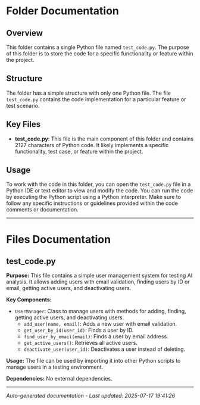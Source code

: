 # Folder Documentation

## Overview
This folder contains a single Python file named `test_code.py`. The purpose of this folder is to store the code for a specific functionality or feature within the project.

## Structure
The folder has a simple structure with only one Python file. The file `test_code.py` contains the code implementation for a particular feature or test scenario.

## Key Files
- **test_code.py**: This file is the main component of this folder and contains 2127 characters of Python code. It likely implements a specific functionality, test case, or feature within the project.

## Usage
To work with the code in this folder, you can open the `test_code.py` file in a Python IDE or text editor to view and modify the code. You can run the code by executing the Python script using a Python interpreter. Make sure to follow any specific instructions or guidelines provided within the code comments or documentation.

---

# Files Documentation

## test_code.py

**Purpose:** This file contains a simple user management system for testing AI analysis. It allows adding users with email validation, finding users by ID or email, getting active users, and deactivating users.

**Key Components:**
- `UserManager`: Class to manage users with methods for adding, finding, getting active users, and deactivating users.
  - `add_user(name, email)`: Adds a new user with email validation.
  - `get_user_by_id(user_id)`: Finds a user by ID.
  - `find_user_by_email(email)`: Finds a user by email address.
  - `get_active_users()`: Retrieves all active users.
  - `deactivate_user(user_id)`: Deactivates a user instead of deleting.
  
**Usage:** The file can be used by importing it into other Python scripts to manage users in a testing environment.

**Dependencies:** No external dependencies.

---
*Auto-generated documentation - Last updated: 2025-07-17 19:41:26*
